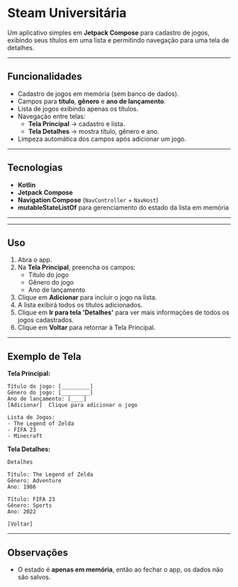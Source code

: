 # Steam Universitária

Um aplicativo simples em **Jetpack Compose** para cadastro de jogos, exibindo seus títulos em uma lista e permitindo navegação para uma tela de detalhes.

---

## Funcionalidades

- Cadastro de jogos em memória (sem banco de dados).  
- Campos para **título**, **gênero** e **ano de lançamento**.  
- Lista de jogos exibindo apenas os títulos.  
- Navegação entre telas:  
  - **Tela Principal** → cadastro e lista.  
  - **Tela Detalhes** → mostra título, gênero e ano.  
- Limpeza automática dos campos após adicionar um jogo.

---

## Tecnologias

- **Kotlin**  
- **Jetpack Compose**  
- **Navigation Compose** (`NavController` + `NavHost`)  
- **mutableStateListOf** para gerenciamento do estado da lista em memória

---

---

## Uso

1. Abra o app.  
2. Na **Tela Principal**, preencha os campos:  
   - Título do jogo  
   - Gênero do jogo  
   - Ano de lançamento  
3. Clique em **Adicionar** para incluir o jogo na lista.  
4. A lista exibirá todos os títulos adicionados.  
5. Clique em **Ir para tela 'Detalhes'** para ver mais informações de todos os jogos cadastrados.  
6. Clique em **Voltar** para retornar à Tela Principal.

---

## Exemplo de Tela

**Tela Principal:**
```
Título do jogo: [_________]
Gênero do jogo: [_________]
Ano de lançamento: [____]
[Adicionar]  Clique para adicionar o jogo

Lista de Jogos:
- The Legend of Zelda
- FIFA 23
- Minecraft
```

**Tela Detalhes:**
```
Detalhes

Título: The Legend of Zelda
Gênero: Adventure
Ano: 1986

Título: FIFA 23
Gênero: Sports
Ano: 2022

[Voltar]
```

---

## Observações

- O estado é **apenas em memória**, então ao fechar o app, os dados não são salvos.  
